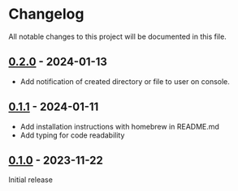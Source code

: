 # Changelog

All notable changes to this project will be documented in this file.

## [0.2.0] - 2024-01-13
- Add notification of created directory or file to user on console. 

## [0.1.1] - 2024-01-11

- Add installation instructions with homebrew in README.md
- Add typing for code readability

## [0.1.0] - 2023-11-22

Initial release

[0.2.0]: https://github.com/jozhw/stdirgen/compare/v0.1.1...v0.2.0
[0.1.1]: https://github.com/jozhw/stdirgen/compare/v0.1.0...v0.1.1
[0.1.0]: https://github.com/jozhw/stdirgen/releases/tag/v0.1.0
